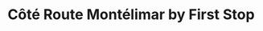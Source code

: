 ---
title: "Côté Route Montélimar by First Stop"
url: /montelimar/cote-route-montelimar-by-first-stop/
shop: réparation de voitures
---